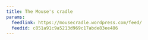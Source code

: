 ```yaml
---
title: The Mouse's cradle
params:
  feedlink: https://mousecradle.wordpress.com/feed/
  feedid: c851a91c9a5213d969c17abde83ee486
---
```

